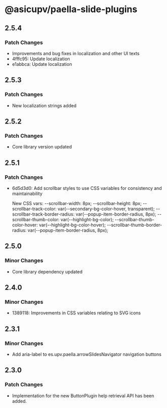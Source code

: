 # @asicupv/paella-slide-plugins

## 2.5.4

### Patch Changes

- Improvements and bug fixes in localization and other UI texts
- 4fffc95: Update localization
- e1abbca: Update localization

## 2.5.3

### Patch Changes

- New localization strings added

## 2.5.2

### Patch Changes

- Core library version updated

## 2.5.1

### Patch Changes

- 6d5d3d0: Add scrollbar styles to use CSS variables for consistency and maintainability

  New CSS vars:
  --scrollbar-width: 8px;
  --scrollbar-height: 8px;
  --scrollbar-track-color: var(--secondary-bg-color-hover, transparent);
  --scrollbar-track-border-radius: var(--popup-item-border-radius, 8px);
  --scrollbar-thumb-color: var(--highlight-bg-color);
  --scrollbar-thumb-color-hover: var(--highlight-bg-color-hover);
  --scrollbar-thumb-border-radius: var(--popup-item-border-radius, 8px);

## 2.5.0

### Minor Changes

- Core library dependency updated

## 2.4.0

### Minor Changes

- 1389118: Improvements in CSS variables relating to SVG icons

## 2.3.1

### Minor Changes

- Add aria-label to es.upv.paella.arrowSlidesNavigator navigation buttons

## 2.3.0

### Patch Changes

- Implementation for the new ButtonPlugin help retrieval API has been added.
